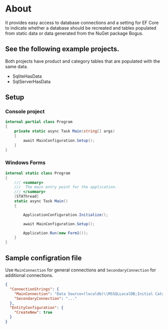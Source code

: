 # About

It provides easy access to database connections and a setting for EF Core to indicate whether a database should be recreated and tables populated from static data or data generated from the NuGet package Bogus.

## See the following example projects.

Both projects have product and category tables that are populated with the same data. 

- SqliteHasData
- SqlServerHasData

## Setup

### Console project

```csharp
internal partial class Program
{
    private static async Task Main(string[] args)
    {
        await MainConfiguration.Setup();
    }
}
```

### Windows Forms

```csharp
internal static class Program
{
    /// <summary>
    ///  The main entry point for the application.
    /// </summary>
    [STAThread]
    static async Task Main()
    {

        ApplicationConfiguration.Initialize();

        await MainConfiguration.Setup();

        Application.Run(new Form1());
    }
}
```

## Sample configration file

Use `MainConnection` for general connections and `SecondaryConnection` for additional connections.

```json
{
  "ConnectionStrings": {
    "MainConnection": "Data Source=(localdb)\\MSSQLLocalDB;Initial Catalog=HasDataExample;Integrated Security=True;Encrypt=False",
    "SecondaryConnection": "..."
  },
  "EntityConfiguration": {
    "CreateNew": true
  }
}
```